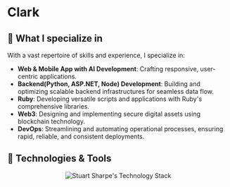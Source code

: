 # Clark
## 💼 What I specialize in
With a vast repertoire of skills and experience, I specialize in:
- **Web & Mobile App with AI Development**: Crafting responsive, user-centric applications.
- **Backend(Python, ASP.NET, Node) Development**: Building and optimizing scalable backend infrastructures for seamless data flow.
- **Ruby**: Developing versatile scripts and applications with Ruby's comprehensive libraries.
- **Web3**: Designing and implementing secure digital assets using blockchain technology.
- **DevOps**: Streamlining and automating operational processes, ensuring rapid, reliable, and consistent deployments.

## 🚀 Technologies & Tools
<p align="center">
  <img src="https://skillicons.dev/icons?i=java,kotlin,swift,react,dart,flutter,python,django,php,laravel,nodejs,golang,ruby,figma&theme=light" alt="Stuart Sharpe's Technology Stack"/>
</p>



